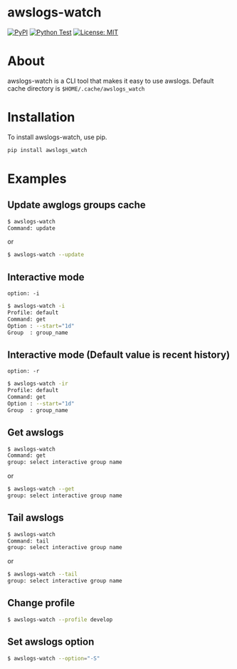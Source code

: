 awslogs-watch
==

[![PyPI](https://badge.fury.io/py/awslogs-watch.svg)](https://badge.fury.io/py/awslogs-watch)
[![Python Test](https://github.com/deresmos/awslogs-watch/workflows/Python%20Test/badge.svg)](https://github.com/deresmos/awslogs-watch/actions)
[![License: MIT](https://img.shields.io/badge/License-MIT-yellow.svg)](https://github.com/deresmos/awslogs-watch/blob/master/LICENSE)


About
===
awslogs-watch is a CLI tool that makes it easy to use awslogs.
Default cache directory is `$HOME/.cache/awslogs_watch`

Installation
==
To install awslogs-watch, use pip.

```bash
pip install awslogs_watch
```

Examples
==

## Update awglogs groups cache
```bash
$ awslogs-watch
Command: update
```

or

```bash
$ awslogs-watch --update
```

## Interactive mode
`option: -i`
```bash
$ awslogs-watch -i
Profile: default
Command: get
Option : --start="1d"
Group  : group_name
```

## Interactive mode (Default value is recent history)
`option: -r`
```bash
$ awslogs-watch -ir
Profile: default
Command: get
Option : --start="1d"
Group  : group_name
```

## Get awslogs
```bash
$ awslogs-watch
Command: get
group: select interactive group name
```

or

```bash
$ awslogs-watch --get
group: select interactive group name
```

## Tail awslogs
```bash
$ awslogs-watch
Command: tail
group: select interactive group name
```

or

```bash
$ awslogs-watch --tail
group: select interactive group name
```

## Change profile
```bash
$ awslogs-watch --profile develop
```

## Set awslogs option
```bash
$ awslogs-watch --option="-S"
```
